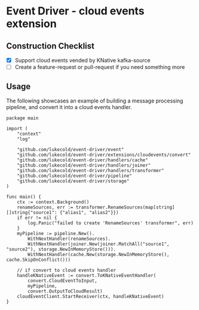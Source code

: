 # Event Driver - cloud events extension

## Construction Checklist
- [x] Support cloud events vended by KNative kafka-source
- [ ] Create a feature-request or pull-request if you need something more

## Usage

The following showcases an example of building a message processing pipeline, and convert it into a cloud events handler.

```golang
package main

import (
    "context"
    "log"

    "github.com/lukecold/event-driver/event"
    "github.com/lukecold/event-driver/extensions/cloudevents/convert"
    "github.com/lukecold/event-driver/handlers/cache"
    "github.com/lukecold/event-driver/handlers/joiner"
    "github.com/lukecold/event-driver/handlers/transformer"
    "github.com/lukecold/event-driver/pipeline"
    "github.com/lukecold/event-driver/storage"
)

func main() {
    ctx := context.Background()
    renameSources, err := transformer.RenameSources(map[string][]string{"source1": {"alias1", "alias2"}})
    if err != nil {
        log.Panic("failed to create 'RenameSources' transformer", err)
    }
    myPipeline := pipeline.New().
        WithNextHandler(renameSources).
        WithNextHandler(joiner.New(joiner.MatchAll("source1", "source2"), storage.NewInMemoryStore())).
        WithNextHandler(cache.New(storage.NewInMemoryStore(), cache.SkipOnConflict()))

    // if convert to cloud events handler
    handleKNativeEvent := convert.ToKNativeEventHandler(
        convert.CloudEventToInput,
        myPipeline,
        convert.OutputToCloudResult)
    cloudEventClient.StartReceiver(ctx, handleKNativeEvent)
}
```
